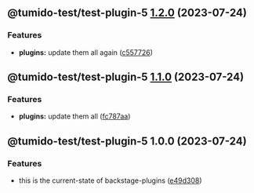 ## @tumido-test/test-plugin-5 [1.2.0](https://github.com/tumido/test-npm-publish-migration-2/compare/@tumido-test/test-plugin-5@1.1.0...@tumido-test/test-plugin-5@1.2.0) (2023-07-24)


### Features

* **plugins:** update them all again ([c557726](https://github.com/tumido/test-npm-publish-migration-2/commit/c557726d5b75cf345fcf50f45e6a6281a2909f5a))

## @tumido-test/test-plugin-5 [1.1.0](https://github.com/tumido/test-npm-publish-migration-2/compare/@tumido-test/test-plugin-5@1.0.0...@tumido-test/test-plugin-5@1.1.0) (2023-07-24)


### Features

* **plugins:** update them all ([fc787aa](https://github.com/tumido/test-npm-publish-migration-2/commit/fc787aa160288a524e2bb06d5c1ab3c72f8e0774))

## @tumido-test/test-plugin-5 1.0.0 (2023-07-24)


### Features

* this is the current-state of backstage-plugins ([e49d308](https://github.com/tumido/test-npm-publish-migration-2/commit/e49d30830fa11898df24d879c21c82fd624df7ba))
